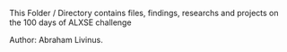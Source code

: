 This Folder / Directory contains files, findings, researchs and projects on
the 100 days of ALXSE challenge

Author: Abraham Livinus.
